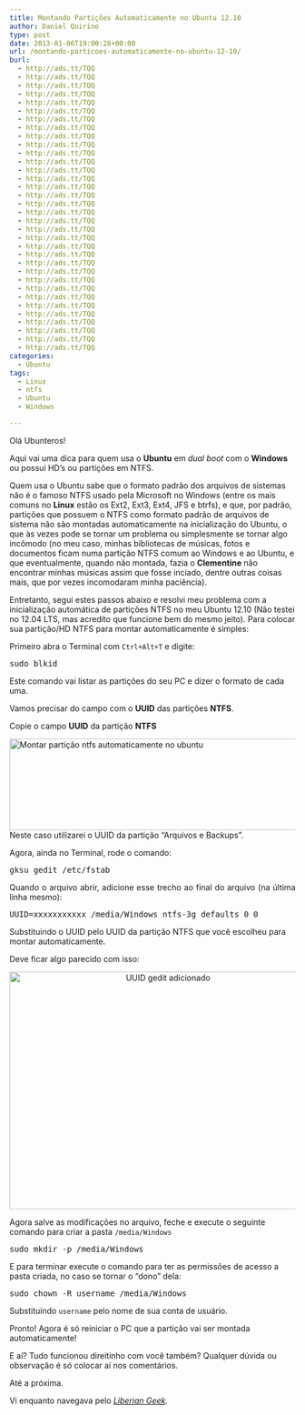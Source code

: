 ```yaml
---
title: Montando Partições Automaticamente no Ubuntu 12.10
author: Daniel Quirino
type: post
date: 2013-01-06T19:00:28+00:00
url: /montando-particoes-automaticamente-no-ubuntu-12-10/
burl:
  - http://ads.tt/TQQ
  - http://ads.tt/TQQ
  - http://ads.tt/TQQ
  - http://ads.tt/TQQ
  - http://ads.tt/TQQ
  - http://ads.tt/TQQ
  - http://ads.tt/TQQ
  - http://ads.tt/TQQ
  - http://ads.tt/TQQ
  - http://ads.tt/TQQ
  - http://ads.tt/TQQ
  - http://ads.tt/TQQ
  - http://ads.tt/TQQ
  - http://ads.tt/TQQ
  - http://ads.tt/TQQ
  - http://ads.tt/TQQ
  - http://ads.tt/TQQ
  - http://ads.tt/TQQ
  - http://ads.tt/TQQ
  - http://ads.tt/TQQ
  - http://ads.tt/TQQ
  - http://ads.tt/TQQ
  - http://ads.tt/TQQ
  - http://ads.tt/TQQ
  - http://ads.tt/TQQ
  - http://ads.tt/TQQ
  - http://ads.tt/TQQ
  - http://ads.tt/TQQ
  - http://ads.tt/TQQ
  - http://ads.tt/TQQ
  - http://ads.tt/TQQ
  - http://ads.tt/TQQ
  - http://ads.tt/TQQ
  - http://ads.tt/TQQ
categories:
  - Ubuntu
tags:
  - Linux
  - ntfs
  - Ubuntu
  - Windows

---
```

Olá Ubunteros!

Aqui vai uma dica para quem usa o **Ubuntu** em _dual boot_ com o **Windows** ou possui HD&#8217;s ou partições em NTFS.

Quem usa o Ubuntu sabe que o formato padrão dos arquivos de sistemas não é o famoso NTFS usado pela Microsoft no Windows (entre os mais comuns no **Linux** estão os Ext2, Ext3, Ext4, JFS e btrfs), e que, por padrão, partições que possuem o NTFS como formato padrão de arquivos de sistema não são montadas automaticamente na inicialização do Ubuntu, o que às vezes pode se tornar um problema ou simplesmente se tornar algo incômodo (no meu caso, minhas bibliotecas de músicas, fotos e documentos ficam numa partição NTFS comum ao Windows e ao Ubuntu, e que eventualmente, quando não montada, fazia o **Clementine** não encontrar minhas músicas assim que fosse inciado, dentre outras coisas mais, que por vezes incomodaram minha paciência).

Entretanto, segui estes passos abaixo e resolvi meu problema com a inicialização automática de partições NTFS no meu Ubuntu 12.10 (Não testei no 12.04 LTS, mas acredito que funcione bem do mesmo jeito). Para colocar sua partição/HD NTFS para montar automaticamente é simples:

Primeiro abra o Terminal com `Ctrl+Alt+T` e digite:

<pre class="brush:shell">sudo blkid</pre>

Este comando vai listar as partições do seu PC e dizer o formato de cada uma.
  
Vamos precisar do campo com o **UUID** das partições **NTFS**.

Copie o campo **UUID** da partição **NTFS**

<a href="http://www.ubuntero.com.br/2013/01/montando-particoes-automaticamente-no-ubuntu-12-10/sudo-blkid-uuid-ntfs/" rel="lightbox"><img class="wp-image-4276 aligncenter" title="Montar partição ntfs automaticamente no ubuntu" alt="Montar partição ntfs automaticamente no ubuntu" src="http://www.ubuntero.com.br/wp-content/uploads/2013/01/sudo-blkid-UUID-NTFS.png" width="508" height="161" /><br /> </a>Neste caso utilizarei o UUID da partição &#8220;Arquivos e Backups&#8221;.

Agora, ainda no Terminal, rode o comando:

<pre class="brush:shell">gksu gedit /etc/fstab</pre>

<p style="text-align: justify;">
  Quando o arquivo abrir, adicione esse trecho ao final do arquivo (na última linha mesmo):
</p>

<pre class="brush:shell">UUID=xxxxxxxxxxx /media/Windows ntfs-3g defaults 0 0</pre>

Substituindo o UUID pelo UUID da partição NTFS que você escolheu para montar automaticamente.
  
Deve ficar algo parecido com isso:

<p style="text-align: center;">
  <a href="http://www.ubuntero.com.br/2013/01/montando-particoes-automaticamente-no-ubuntu-12-10/uuid-gedit-adicionado/" rel="lightbox"><img class="wp-image-4282 aligncenter" title="UUID gedit adicionado" alt="UUID gedit adicionado" src="http://www.ubuntero.com.br/wp-content/uploads/2013/01/UUID-gedit-adicionado.png" width="543" height="418" /></a>
</p>

Agora salve as modificações no arquivo, feche e execute o seguinte comando para criar a pasta  `/media/Windows`

<pre class="brush:shell">sudo mkdir -p /media/Windows</pre>

E para terminar execute o comando para ter as permissões de acesso a pasta criada, no caso se tornar o “dono” dela:

<pre class="brush:shell">sudo chown -R username /media/Windows</pre>

Substituindo `username` pelo nome de sua conta de usuário.

Pronto! Agora é só reiniciar o PC que a partição vai ser montada automaticamente!

E aí? Tudo funcionou direitinho com você também? Qualquer dúvida ou observação é só colocar aí nos comentários.

Até a próxima.

Vi enquanto navegava pelo _<a href="http://www.liberiangeek.net/2012/12/automatically-mount-ntfs-partitions-in-ubuntu-12-10-quantal-quetzal/" target="_blank" rel="nofollow">Liberian Geek</a>._